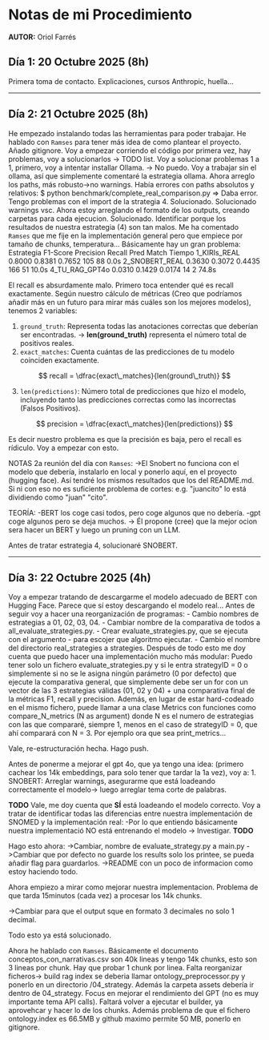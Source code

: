 # Notas de mi Procedimiento

**AUTOR:** Oriol Farrés

## Día 1: 20 Octubre 2025 (8h)

Primera toma de contacto. Explicaciones, cursos Anthropic, huella...


---


## Día 2: 21 Octubre 2025 (8h)

He empezado instalando todas las herramientas para poder trabajar.
He hablado con ``Ramses`` para tener más idea de como plantear el proyecto.
Añado gitignore.
Voy a empezar corriendo el código por primera vez, hay problemas, voy a solucionarlos -> TODO list.
Voy a solucionar problemas 1 a 1, primero, voy a intentar installar Ollama. -> No puedo.
Voy a trabajar sin el ollama, así que simplemente comentaré la estrategia ollama.
Ahora arreglo los paths, más robusto->no warnings. Había errores con paths absolutos y relativos: 
    $ python benchmark/complete_real_comparison.py => Daba error.
Tengo problemas con el import de la strategia 4. Solucionado.
Solucionado warnings vsc.
Ahora estoy arreglando el formato de los outputs, creando carpetas para cada ejecucion. Solucionado.
Identificar porque los resultados de nuestra estrategia (4) son tan malos. Me ha comentado ``Ramses`` que me fije en la implementación general pero que empiece por tamaño de chunks, temperatura...
Básicamente hay un gran problema:
    Estrategia           F1-Score   Precision  Recall     Pred   Match  Tiempo
    1_KIRIs_REAL         0.8000     0.8381     0.7652     105    88     0.0s
    2_SNOBERT_REAL       0.3630     0.3072     0.4435     166    51     10.0s
    4_TU_RAG_GPT4o       0.0310     0.1429     0.0174     14     2      74.8s     

El recall es absurdamente malo. Primero toca entender qué es recall exactamente.
Según nuestro cálculo de métricas (Creo que podríamos añadir más en un futuro para mirar más cuáles son los mejores modelos), tenemos 2 variables:

1. `ground_truth`: Representa todas las anotaciones correctas que deberían ser encontradas.
-> **len(ground_truth)** representa el número total de positivos reales.
2. `exact_matches`: Cuenta cuántas de las predicciones de tu modelo coinciden exactamente.

$$
    recall = \dfrac{exact\_matches}{len(ground\_truth)}
$$

3. `len(predictions)`: Número total de predicciones que hizo el modelo, incluyendo tanto las predicciones correctas como las incorrectas (Falsos Positivos).

$$
    precision = \dfrac{exact\_matches}{len(predictions)}
$$

Es decir nuestro problema es que la precisión es baja, pero el recall es rídiculo. Voy a empezar con esto.

NOTAS 2a reunión del día con `Ramses`:
->El Snobert no funciona con el modelo que debería, instalarlo en local y ponerlo aquí, en el proyecto (hugging face). Así tendré los mismos resultados que los del README.md. Si ni con eso no es suficiente problema de cortes: e.g. "juancito" lo está dividiendo como "juan" "cito".

TEORÍA:
-BERT los coge casi todos, pero coge algunos que no debería.
-gpt coge algunos pero se deja muchos.
-> Él propone (cree) que la mejor ocion sera hacer un BERT y luego un pruning con un LLM.

Antes de tratar estrategia 4, solucionaré SNOBERT.


---


## Día 3: 22 Octubre 2025 (4h)
Voy a empezar tratando de descargarme el modelo adecuado de BERT con Hugging Face.
Parece que sí estoy descargando el modelo real... 
Antes de seguir voy a hacer una reorganización de programas:
    - Cambio nombres de estrategias a 01, 02, 03, 04.
    - Cambiar nombre de la comparativa de todos a all_evaluate_strategies.py.
    - Crear evaluate_strategies.py, que se ejecuta con el argumento -<strategyID> para escojer que algoritmo ejecutar.
    - Cambio el nombre del directorio real_strategies a strategies.
Después de todo esto me doy cuenta que puedo hacer una implementación mucho más modular:
    Puedo tener solo un fichero evaluate_strategies.py y si le entra strategyID = 0 o simplemente si no se le asigna ningún parámetro (0 por defecto) que ejecute la comparativa general, que simplemente debe ser un for con un vector de las 3 estrategias válidas (01, 02 y 04) + una comparativa final de la métricas F1, recall y precision.
    Además, en lugar de estar hard-codeado en el mismo fichero, puede llamar a una clase Metrics con funciones como compare_N_metrics (N as argument) donde N es el numero de estrategias con las que compararé, siempre 1, menos en el caso de strategyID = 0, que ahí comparará con N = 3. Por ejemplo ora que sea print_metrics...

Vale, re-estructuración hecha. Hago push.

Antes de ponerme a mejorar el gpt 4o, que ya tengo una idea: (primero cachear los 14k embeddings, para solo tener que tardar la 1a vez), voy a:
    1. SNOBERT: Arreglar warnings, asegurarme que está loadeando correctamente el modelo-> luego arreglar tema corte de palabras.

**TODO**
Vale, me doy cuenta que **SÍ** está loadeando el modelo correcto. Voy a tratar de identificar todas las diferencias entre nuestra implementación de SNOMED y la implementación real:
    -Por lo que entiendo básicamente nuestra implementació NO está entrenando el modelo -> Investigar.
**TODO**

Hago esto ahora:
->Cambiar, nombre de evaluate_strategy.py a main.py
->Cambiar que por defecto no guarde los results solo los printee, se pueda añadir flag para guardarlos.
->README con un poco de informacion como estoy haciendo todo.

Ahora empiezo a mirar como mejorar nuestra implementacion. Problema de que tarda 15minutos (cada vez) a procesar los 14k chunks.

->Cambiar para que el output sque en formato 3 decimales no solo 1 decimal.

Todo esto ya está solucionado.

Ahora he hablado con `Ramses`. 
Básicamente el documento conceptos_con_narrativas.csv son 40k lineas y tengo 14k chunks, esto son 3 lineas por chunk.
Hay que probar 1 chunk por linea.
Falta reorganizar ficheros-> build rag index se deberia llamar ontology_preprocessor.py y ponerlo en un directorio /04_strategy.
Además la carpeta assets debería ir dentro de 04_strategy.
Focus en mejorar el rendimiento del GPT (no es muy importante tema API calls).
Faltará volver a ejecutar el builder, ya aprovehcar y hacer lo de los chunks.
Además problema de que el fichero ontology.index es 66.5MB y github maximo permite 50 MB, ponerlo en gitignore.